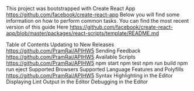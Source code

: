 This project was bootstrapped with Create React App https://github.com/facebook/create-react-app
Below you will find some information on how to perform common tasks.
You can find the most recent version of this guide Here https://github.com/facebook/create-react-app/blob/master/packages/react-scripts/template/README.md

Table of Contents
Updating to New Releases https://github.com/PramRai/APIHW5
Sending Feedback https://github.com/PramRai/APIHW5
Available Scripts https://github.com/PramRai/APIHW5
npm start
npm test
npm run build
npm run eject
Supported Browsers
Supported Language Features and Polyfills https://github.com/PramRai/APIHW5
Syntax Highlighting in the Editor
Displaying Lint Output in the Editor
Debugging in the Editor


